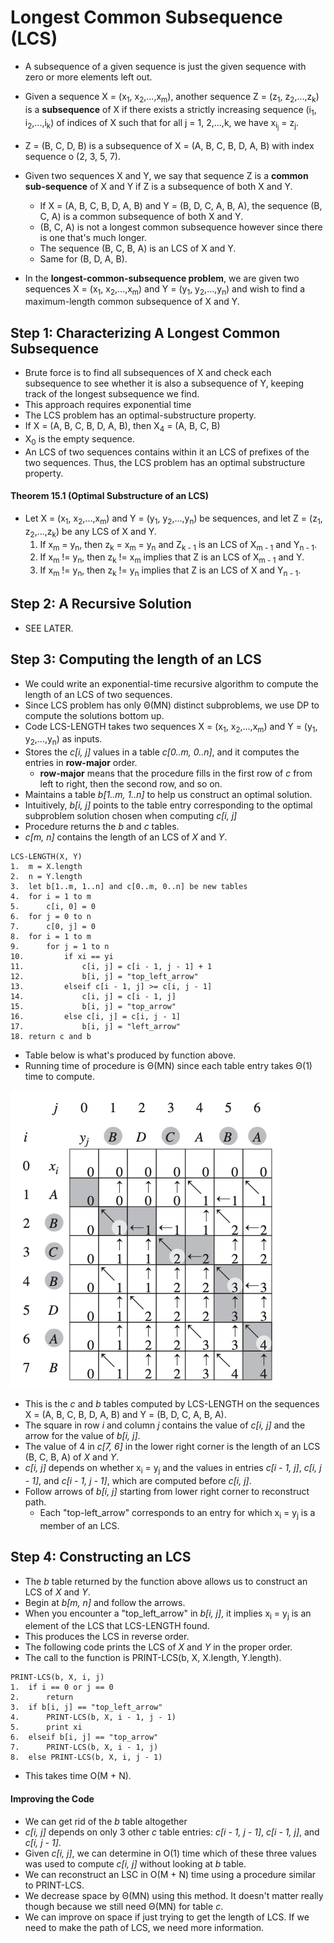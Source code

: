 # Longest Common Subsequence (LCS)

- A subsequence of a given sequence is just the given sequence with zero or more elements left out.
- Given a sequence X = (x<sub>1</sub>, x<sub>2</sub>,...,x<sub>m</sub>), another sequence Z = (z<sub>1</sub>, z<sub>2</sub>,...,z<sub>k</sub>) is a **subsequence** of X if there exists a strictly increasing sequence (i<sub>1</sub>, i<sub>2</sub>,...,i<sub>k</sub>) of indices of X such that for all j = 1, 2,...,k, we have x<sub>i<sub>j</sub></sub> = z<sub>j</sub>.
- Z = (B, C, D, B) is a subsequence of X = (A, B, C, B, D, A, B) with index sequence o (2, 3, 5, 7).
- Given two sequences X and Y, we say that sequence Z is a **common sub-sequence** of X and Y if Z is a subsequence of both X and Y.
    - If X = (A, B, C, B, D, A, B) and Y = (B, D, C, A, B, A), the sequence (B, C, A) is a common subsequence of both X and Y.
    - (B, C, A) is not a longest common subsequence however since there is one that's much longer.
    - The sequence (B, C, B, A) is an LCS of X and Y.
    - Same for (B, D, A, B).

- In the **longest-common-subsequence problem**, we are given two sequences X = (x<sub>1</sub>, x<sub>2</sub>,...,x<sub>m</sub>) and Y = (y<sub>1</sub>, y<sub>2</sub>,...,y<sub>n</sub>) and wish to find a maximum-length common subsequence of X and Y.

## Step 1: Characterizing A Longest Common Subsequence
- Brute force is to find all subsequences of X and check each subsequence to see whether it is also a subsequence of Y, keeping track of the longest subsequence we find.
- This approach requires exponential time
- The LCS problem has an optimal-substructure property.
- If X = (A, B, C, B, D, A, B), then X<sub>4</sub> = (A, B, C, B)
- X<sub>0</sub> is the empty sequence.
- An LCS of two sequences contains within it an LCS of prefixes of the two sequences. Thus, the LCS problem has an optimal substructure property.

#### Theorem 15.1 (Optimal Substructure of an LCS)
- Let X = (x<sub>1</sub>, x<sub>2</sub>,...,x<sub>m</sub>) and Y = (y<sub>1</sub>, y<sub>2</sub>,...,y<sub>n</sub>) be sequences, and let Z = (z<sub>1</sub>, z<sub>2</sub>,...,z<sub>k</sub>) be any LCS of X and Y.
    1. If x<sub>m</sub> = y<sub>n</sub>, then z<sub>k</sub> = x<sub>m</sub> = y<sub>n</sub> and Z<sub>k - 1</sub> is an LCS of X<sub>m - 1</sub> and Y<sub>n - 1</sub>.
    2. If x<sub>m</sub> != y<sub>n</sub>, then z<sub>k</sub> != x<sub>m</sub> implies that Z is an LCS of X<sub>m - 1</sub> and Y.
    3. If x<sub>m</sub> != y<sub>n</sub>, then z<sub>k</sub> != y<sub>n</sub> implies that Z is an LCS of X and Y<sub>n - 1</sub>.

## Step 2: A Recursive Solution
- SEE LATER.

## Step 3: Computing the length of an LCS
- We could write an exponential-time recursive algorithm to compute the length of an LCS of two sequences.
- Since LCS problem has only &Theta;(MN) distinct subproblems, we use DP to compute the solutions bottom up.
- Code LCS-LENGTH takes two sequences X = (x<sub>1</sub>, x<sub>2</sub>,...,x<sub>m</sub>) and Y = (y<sub>1</sub>, y<sub>2</sub>,...,y<sub>n</sub>) as inputs.
- Stores the *c\[i, j\]* values in a table *c\[0..m, 0..n\]*, and it computes the entries in **row-major** order.
    - **row-major** means that the procedure fills in the first row of *c* from left to right, then the second row, and so on.
- Maintains a table *b\[1..m, 1..n\]* to help us construct an optimal solution.
- Intuitively, *b\[i, j\]* points to the table entry corresponding to the optimal subproblem solution chosen when computing *c\[i, j\]*
- Procedure returns the *b* and *c* tables.
- *c\[m, n\]* contains the length of an LCS of *X* and *Y*.

```
LCS-LENGTH(X, Y)
1.  m = X.length
2.  n = Y.length
3.  let b[1..m, 1..n] and c[0..m, 0..n] be new tables
4.  for i = 1 to m
5.      c[i, 0] = 0
6.  for j = 0 to n
7.      c[0, j] = 0
8.  for i = 1 to m
9.      for j = 1 to n
10.         if xi == yi
11.             c[i, j] = c[i - 1, j - 1] + 1
12.             b[i, j] = "top_left_arrow"
13.         elseif c[i - 1, j] >= c[i, j - 1]
14.             c[i, j] = c[i - 1, j]
15.             b[i, j] = "top_arrow"
16.         else c[i, j] = c[i, j - 1]
17.             b[i, j] = "left_arrow"
18. return c and b
```

- Table below is what's produced by function above.
- Running time of procedure is &Theta;(MN) since each table entry takes &Theta;(1) time to compute.

![alt text](https://github.com/eyc94/Notes/blob/master/images/lcs_table.png "Image of table to solve LCS")

- This is the *c* and *b* tables computed by LCS-LENGTH on the sequences X = (A, B, C, B, D, A, B) and Y = (B, D, C, A, B, A).
- The square in row *i* and column *j* contains the value of *c\[i, j\]* and the arrow for the value of *b\[i, j\]*.
- The value of 4 in *c\[7, 6\]* in the lower right corner is the length of an LCS (B, C, B, A) of *X* and *Y*.
- *c\[i, j\]* depends on whether x<sub>i</sub> = y<sub>j</sub> and the values in entries *c\[i - 1, j\]*, *c\[i, j - 1\]*, and *c\[i - 1, j - 1\]*, which are computed before *c\[i, j\]*.
- Follow arrows of *b\[i, j\]* starting from lower right corner to reconstruct path.
    - Each "top-left_arrow" corresponds to an entry for which x<sub>i</sub> = y<sub>j</sub> is a member of an LCS.

## Step 4: Constructing an LCS
- The *b* table returned by the function above allows us to construct an LCS of *X* and *Y*.
- Begin at *b\[m, n\]* and follow the arrows.
- When you encounter a "top_left_arrow" in *b\[i, j\]*, it implies x<sub>i</sub> = y<sub>j</sub> is an element of the LCS that LCS-LENGTH found.
- This produces the LCS in reverse order.
- The following code prints the LCS of *X* and *Y* in the proper order.
- The call to the function is PRINT-LCS(b, X, X.length, Y.length).

```
PRINT-LCS(b, X, i, j)
1.  if i == 0 or j == 0
2.      return
3.  if b[i, j] == "top_left_arrow"
4.      PRINT-LCS(b, X, i - 1, j - 1)
5.      print xi
6.  elseif b[i, j] == "top_arrow"
7.      PRINT-LCS(b, X, i - 1, j)
8.  else PRINT-LCS(b, X, i, j - 1)
```

- This takes time O(M + N).

#### Improving the Code
- We can get rid of the *b* table altogether
- *c\[i, j\]* depends on only 3 other *c* table entries: *c\[i - 1, j - 1\]*, *c\[i - 1, j\]*, and *c\[i, j - 1\]*.
- Given *c\[i, j\]*, we can determine in O(1) time which of these three values was used to compute *c\[i, j\]* without looking at *b* table.
- We can reconstruct an LSC in O(M + N) time using a procedure similar to PRINT-LCS.
- We decrease space by &Theta;(MN) using this method. It doesn't matter really though because we still need &Theta;(MN) for table *c*.
- We can improve on space if just trying to get the length of LCS. If we need to make the path of LCS, we need more information.